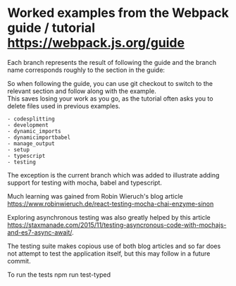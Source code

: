 # Worked examples from the Webpack guide / tutorial https://webpack.js.org/guide
Each branch represents the result of following the guide and the branch name corresponds roughly to the section in the guide:

So when following the guide, you can use git checkout <branch name> to switch to the relevant section and follow along with the example.  
This saves losing your work as you go, as the tutorial often asks you to delete files used in previous examples.



    - codesplitting
    - development
    - dynamic_imports
    - dynamicimportbabel
    - manage_output
    - setup
    - typescript
    - testing

The exception is the current branch which was added to illustrate adding support for testing with mocha, babel and typescript.

Much learning was gained from Robin Wieruch's blog article https://www.robinwieruch.de/react-testing-mocha-chai-enzyme-sinon

Exploring asynchronous testing was also greatly helped by this article https://staxmanade.com/2015/11/testing-asyncronous-code-with-mochajs-and-es7-async-await/. 

The testing suite makes copious use of both blog articles and so far does not attempt to test the application itself, but this may follow in a future commit.


To run the tests npm run test-typed
